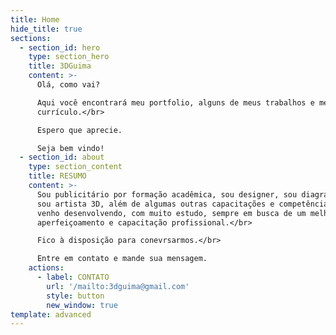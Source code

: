 ```yaml
---
title: Home
hide_title: true
sections:
  - section_id: hero
    type: section_hero
    title: 3DGuima
    content: >-
      Olá, como vai?

      Aqui você encontrará meu portfolio, alguns de meus trabalhos e meu
      currículo.</br>

      Espero que aprecie.

      Seja bem vindo!
  - section_id: about
    type: section_content
    title: RESUMO
    content: >-
      Sou publicitário por formação acadêmica, sou designer, sou diagramador e
      sou artista 3D, além de algumas outras capacitações e competências que
      venho desenvolvendo, com muito estudo, sempre em busca de um melhor
      aperfeiçoamento e capacitação profissional.</br>

      Fico à disposição para conevrsarmos.</br>

      Entre em contato e mande sua mensagem.
    actions:
      - label: CONTATO
        url: '/mailto:3dguima@gmail.com'
        style: button
        new_window: true
template: advanced
---
```

